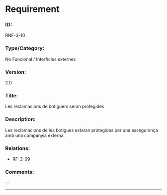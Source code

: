 # Requirement

### ID:
RNF-3-10

### Type/Category:
No Funcional / Interfícies externes

### Version:
2.0

### Title:
Les reclamacions de botiguers seran protegides

### Description:
Les reclamacions de les botigues estaran protegides per una assegurança amb una companyia externa.

### Relations:
* RF-3-09

### Comments:
--

---